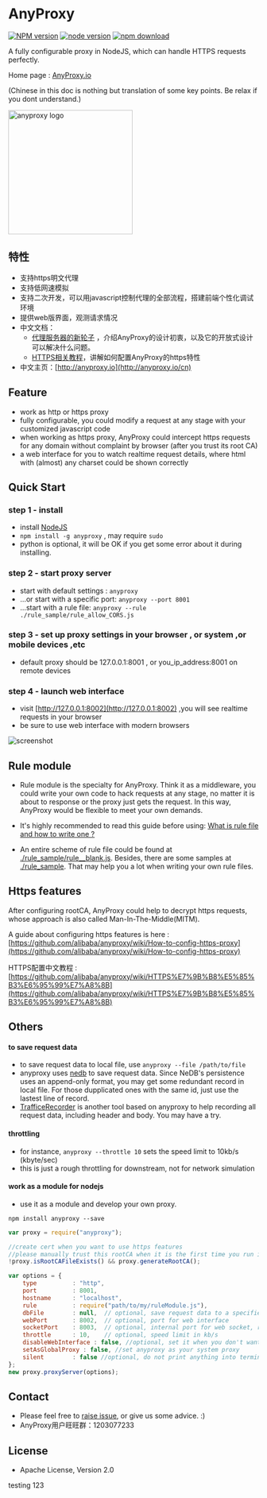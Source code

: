 AnyProxy
==========

[![NPM version][npm-image]][npm-url]
[![node version][node-image]][node-url]
[![npm download][download-image]][download-url]

[npm-image]: https://img.shields.io/npm/v/anyproxy.svg?style=flat-square
[npm-url]: https://npmjs.org/package/anyproxy
[node-image]: https://img.shields.io/badge/node.js-%3E=_0.10-green.svg?style=flat-square
[node-url]: http://nodejs.org/download/
[download-image]: https://img.shields.io/npm/dm/anyproxy.svg?style=flat-square
[download-url]: https://npmjs.org/package/anyproxy

A fully configurable proxy in NodeJS, which can handle HTTPS requests perfectly.

Home page : [AnyProxy.io](http://anyproxy.io)

(Chinese in this doc is nothing but translation of some key points. Be relax if you dont understand.)

<img src="http://gtms04.alicdn.com/tps/i4/TB1XfxDHpXXXXXpapXX20ySQVXX-512-512.png" width="250" height="250" alt="anyproxy logo" />

特性
------------
* 支持https明文代理
* 支持低网速模拟
* 支持二次开发，可以用javascript控制代理的全部流程，搭建前端个性化调试环境
* 提供web版界面，观测请求情况
* 中文文档：
    * [代理服务器的新轮子](https://github.com/alibaba/anyproxy/wiki/%E4%BB%A3%E7%90%86%E6%9C%8D%E5%8A%A1%E5%99%A8%E7%9A%84%E6%96%B0%E8%BD%AE%E5%AD%90%EF%BC%9Aanyproxy) ，介绍AnyProxy的设计初衷，以及它的开放式设计可以解决什么问题。
    * [HTTPS相关教程](https://github.com/alibaba/anyproxy/wiki/HTTPS%E7%9B%B8%E5%85%B3%E6%95%99%E7%A8%8B)，讲解如何配置AnyProxy的https特性
* 中文主页：[http://anyproxy.io](http://anyproxy.io/cn)

Feature
------------
* work as http or https proxy
* fully configurable, you could modify a request at any stage with your customized javascript code
* when working as https proxy, AnyProxy could intercept https requests for any domain without complaint by browser (after you trust its root CA)
* a web interface for you to watch realtime request details, where html with (almost) any charset could be shown correctly

Quick Start
--------------

### step 1 - install

* install [NodeJS](http://nodejs.org/)
* ``npm install -g anyproxy`` , may require ``sudo``
* python is optional, it will be OK if you get some error about it during installing.

### step 2 - start proxy server

* start with default settings : ``anyproxy``
* ...or start with a specific port:  ``anyproxy --port 8001``
* ...start with a rule file: ``anyproxy --rule ./rule_sample/rule_allow_CORS.js``

### step 3 - set up proxy settings in your browser , or system ,or mobile devices ,etc

* default proxy should be 127.0.0.1:8001 , or you_ip_address:8001 on remote devices

### step 4 - launch web interface

* visit [http://127.0.0.1:8002](http://127.0.0.1:8002) ,you will see realtime requests in your browser
* be sure to use web interface with modern browsers

![screenshot](http://gtms01.alicdn.com/tps/i1/TB1IdgqGXXXXXa9apXXLExM2pXX-854-480.gif)



Rule module
-------------------
* Rule module is the specialty for AnyProxy. Think it as a middleware, you could write your own code to hack requests at any stage, no matter it is about to response or the proxy just gets the request. In this way, AnyProxy would be flexible to meet your own demands.

* It's highly recommended to read this guide before using: [What is rule file and how to write one ?](https://github.com/alibaba/anyproxy/wiki/What-is-rule-file-and-how-to-write-one)

* An entire scheme of rule file could be found at [./rule_sample/rule__blank.js](https://github.com/alibaba/anyproxy/blob/master/rule_sample/rule__blank.js). Besides, there are some samples at [./rule_sample](https://github.com/alibaba/anyproxy/tree/master/rule_sample). That may help you a lot when writing your own rule files.


Https features
----------------
After configuring rootCA, AnyProxy could help to decrypt https requests, whose approach is also called Man-In-The-Middle(MITM).

A guide about configuring https features is here : [https://github.com/alibaba/anyproxy/wiki/How-to-config-https-proxy](https://github.com/alibaba/anyproxy/wiki/How-to-config-https-proxy)

HTTPS配置中文教程 : [https://github.com/alibaba/anyproxy/wiki/HTTPS%E7%9B%B8%E5%85%B3%E6%95%99%E7%A8%8B](https://github.com/alibaba/anyproxy/wiki/HTTPS%E7%9B%B8%E5%85%B3%E6%95%99%E7%A8%8B)


Others
-----------------

#### to save request data
* to save request data to local file, use ``` anyproxy --file /path/to/file ```
* anyproxy uses [nedb](https://github.com/louischatriot/nedb) to save request data. Since NeDB's persistence uses an append-only format, you may get some redundant record in local file. For those dupplicated ones with the same id, just use the lastest line of record.
* [TrafficeRecorder](https://github.com/ottomao/TrafficRecorder) is another tool based on anyproxy to help recording all request data, including header and body. You may have a try.

#### throttling
* for instance, ``` anyproxy --throttle 10 ``` sets the speed limit to 10kb/s (kbyte/sec)
* this is just a rough throttling for downstream, not for network simulation

#### work as a module for nodejs
* use it as a module and develop your own proxy.

```
npm install anyproxy --save
```

```javascript
var proxy = require("anyproxy");

//create cert when you want to use https features
//please manually trust this rootCA when it is the first time you run it
!proxy.isRootCAFileExists() && proxy.generateRootCA();

var options = {
    type          : "http",
    port          : 8001,
    hostname      : "localhost",
    rule          : require("path/to/my/ruleModule.js"),
    dbFile        : null,  // optional, save request data to a specified file, will use in-memory db if not specified
    webPort       : 8002,  // optional, port for web interface
    socketPort    : 8003,  // optional, internal port for web socket, replace this when it is conflict with your own service
    throttle      : 10,    // optional, speed limit in kb/s
    disableWebInterface : false, //optional, set it when you don't want to use the web interface
    setAsGlobalProxy : false, //set anyproxy as your system proxy
    silent        : false //optional, do not print anything into terminal. do not set it when you are still debugging.
};
new proxy.proxyServer(options);

```

Contact
-----------------

* Please feel free to [raise issue](https://github.com/alibaba/anyproxy/issues), or give us some advice. :)
* AnyProxy用户旺旺群：1203077233


License
-----------------

* Apache License, Version 2.0

testing 123
